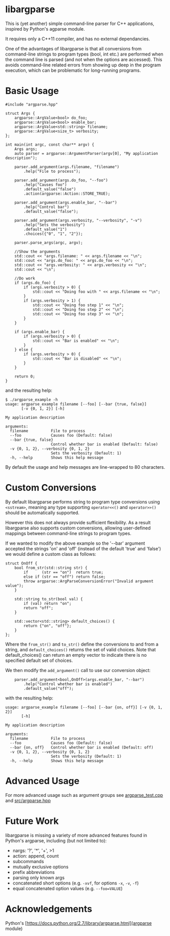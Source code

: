 libargparse
===========
This is (yet another) simple command-line parser for C++ applications, inspired by Python's agparse module.

It requires only a C++11 compiler, and has no external dependancies.

One of the advantages of libargparse is that all conversions from command-line strings to program types (bool, int etc.) are performed when the command line is parsed (and not when the options are accessed).
This avoids command-line related errors from showing up deep in the program execution, which can be problematic for long-running programs.

Basic Usage
===========

```
#include "argparse.hpp"

struct Args {
    argparse::ArgValue<bool> do_foo;
    argparse::ArgValue<bool> enable_bar;
    argparse::ArgValue<std::string> filename;
    argparse::ArgValue<size_t> verbosity;
};

int main(int argc, const char** argv) {
    Args args;
    auto parser = argparse::ArgumentParser(argv[0], "My application description");

    parser.add_argument(args.filename, "filename")
        .help("File to process");

    parser.add_argument(args.do_foo, "--foo")
        .help("Causes foo")
        .default_value("false")
        .action(argparse::Action::STORE_TRUE);

    parser.add_argument(args.enable_bar, "--bar")
        .help("Control bar")
        .default_value("false");

    parser.add_argument(args.verbosity, "--verbosity", "-v")
        .help("Sets the verbosity")
        .default_value("1")
        .choices({"0", "1", "2"});

    parser.parse_args(argc, argv);

    //Show the arguments
    std::cout << "args.filename: " << args.filename << "\n";
    std::cout << "args.do_foo: " << args.do_foo << "\n";
    std::cout << "args.verbosity: " << args.verbosity << "\n";
    std::cout << "\n";

    //Do work
    if (args.do_foo) {
        if (args.verbosity > 0) {
            std::cout << "Doing foo with " << args.filename << "\n";
        }
        if (args.verbosity > 1) {
            std::cout << "Doing foo step 1" << "\n";
            std::cout << "Doing foo step 2" << "\n";
            std::cout << "Doing foo step 3" << "\n";
        }
    }

    if (args.enable_bar) {
        if (args.verbosity > 0) {
            std::cout << "Bar is enabled" << "\n";
        }
    } else {
        if (args.verbosity > 0) {
            std::cout << "Bar is disabled" << "\n";
        }
    }

    return 0;
}
```

and the resulting help:

```
$ ./argparse_example -h
usage: argparse_example filename [--foo] [--bar {true, false}] 
       [-v {0, 1, 2}] [-h]

My application description

arguments:
  filename          File to process
  --foo             Causes foo (Default: false)
  --bar {true, false}
                    Control whether bar is enabled (Default: false)
  -v {0, 1, 2}, --verbosity {0, 1, 2}
                    Sets the verbosity (Default: 1)
  -h, --help        Shows this help message
```
By default the usage and help messages are line-wrapped to 80 characters.

Custom Conversions
==================
By default libargparse performs string to program type conversions using ``<sstream>``, meaning any type supporting ``operator<<()`` and ``operator>>()`` should be automatically supported.

However this does not always provide sufficient flexibility.
As a result libargparse also supports custom conversions, allowing user-defined mappings between command-line strings to program types.

If we wanted to modify the above example so the '--bar' argument accepted the strings 'on' and 'off' (instead of the default 'true' and 'false') we would define a custom class as follows:
```
struct OnOff {
    bool from_str(std::string str) {
        if      (str == "on")  return true;
        else if (str == "off") return false;
        throw argparse::ArgParseConversionError("Invalid argument value");
    }

    std::string to_str(bool val) {
        if (val) return "on";
        return "off";
    }

    std::vector<std::string> default_choices() {
        return {"on", "off"};
    }
};
```

Where the `from_str()` and `to_str()` define the conversions to and from a string, and `default_choices()` returns the set of valid choices. Note that default_choices() can return an empty vector to indicate there is no specified default set of choices.

We then modify the ``add_argument()`` call to use our conversion object:
```
    parser.add_argument<bool,OnOff>(args.enable_bar, "--bar")
        .help("Control whether bar is enabled")
        .default_value("off");
```

with the resulting help:
```
usage: argparse_example filename [--foo] [--bar {on, off}] [-v {0, 1, 2}] 
       [-h]

My application description

arguments:
  filename          File to process
  --foo             Causes foo (Default: false)
  --bar {on, off}   Control whether bar is enabled (Default: off)
  -v {0, 1, 2}, --verbosity {0, 1, 2}
                    Sets the verbosity (Default: 1)
  -h, --help        Shows this help message
```

Advanced Usage
==============
For more advanced usage such as argument groups see [argparse_test.cpp](argparse_test.cpp) and [src/argparse.hpp](argparse.hpp)

Future Work
===========
libargparse is missing a variety of more advanced features found in Python's argparse, including (but not limited to):
* nargs: '?', '*', '+', >1
* action: append, count
* subcommands
* mutually exclusive options
* prefix abbreviations
* parsing only known args
* concatenated short options (e.g. `-xvf`, for options `-x`, `-v`, `-f`)
* equal concatenated option values (e.g. `--foo=VALUE`)

Acknowledgements
================
Python's [https://docs.python.org/2.7/library/argparse.html](argparse module)
